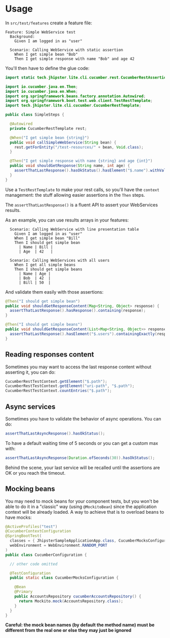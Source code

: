 # Usage

In `src/test/features` create a feature file:

```
Feature: Simple WebService test
  Background:
    Given I am logged in as "user"

  Scenario: Calling WebService with static assertion
    When I get simple bean "Bob"
    Then I get simple response with name "Bob" and age 42
```

You'll then have to define the glue code:

```java
import static tech.jhipster.lite.cli.cucumber.rest.CucumberRestAssertions.*;

import io.cucumber.java.en.Then;
import io.cucumber.java.en.When;
import org.springframework.beans.factory.annotation.Autowired;
import org.springframework.boot.test.web.client.TestRestTemplate;
import tech.jhipster.lite.cli.cucumber.CucumberRestTemplate;

public class SimpleSteps {

  @Autowired
  private CucumberRestTemplate rest;

  @When("I get simple bean {string}")
  public void callSimpleWebService(String bean) {
    rest.getForEntity("/test-resources/" + bean, Void.class);
  }

  @Then("I get simple response with name {string} and age {int}")
  public void shouldGetResponse(String name, int age) {
    assertThatLastResponse().hasOkStatus().hasElement("$.name").withValue(name).and().hasElement("$.age").withValue(age);
  }
}

```

Use a `TestRestTemplate` to make your rest calls, so you'll have the `context` management: the stuff allowing easier assertions in the `Then` steps.

The `assertThatLastResponse()` is a fluent API to assert your WebServices results.

As an example, you can use results arrays in your features:

```
  Scenario: Calling WebService with line presentation table
    Given I am logged in as "user"
    When I get simple bean "Bill"
    Then I should get simple bean
      | Name | Bill |
      | Age  | 42   |

  Scenario: Calling WebServices with all users
    When I get all simple beans
    Then I should get simple beans
      | Name | Age |
      | Bob  | 42  |
      | Bill | 50  |
```

And validate them easily with those assertions:

```java
@Then("I should get simple bean")
public void shouldGetResponseContent(Map<String, Object> response) {
  assertThatLastResponse().hasResponse().containing(response);
}

@Then("I should get simple beans")
public void shouldGetResponseContent(List<Map<String, Object>> responses) {
  assertThatLastResponse().hasElement("$.users").containingExactly(responses);
}

```

## Reading responses content

Sometimes you may want to access the last response content without asserting it, you can do:

```java
CucumberRestTestContext.getElement("$.path");
CucumberRestTestContext.getElement("uri-path", "$.path");
CucumberRestTestContext.countEntries("$.path");
```

## Async services

Sometimes you have to validate the behavior of async operations. You can do:

```java
assertThatLastAsyncResponse().hasOkStatus();
```

To have a default waiting time of 5 seconds or you can get a custom max with:

```java
assertThatLastAsyncResponse(Duration.ofSeconds(30)).hasOkStatus();
```

Behind the scene, your last service will be recalled until the assertions are OK or you reach the timeout.

## Mocking beans

You may need to mock beans for your component tests, but you won't be able to do it in a "classic" way (using `@MockitoBean`) since the application context will be already loaded. A way to achieve that is to overload beans to have mocks:

```java
@ActiveProfiles("test")
@CucumberContextConfiguration
@SpringBootTest(
  classes = { JhipsterSampleApplicationApp.class, CucumberMocksConfiguration.class },
  webEnvironment = WebEnvironment.RANDOM_PORT
)
public class CucumberConfiguration {

  // other code omitted

  @TestConfiguration
  public static class CucumberMocksConfiguration {

    @Bean
    @Primary
    public AccountsRepository cucumberAccountsRepository() {
      return Mockito.mock(AccountsRepository.class);
    }
  }
}

```

**Careful: the mock bean names (by default the method name) must be different from the real one or else they may just be ignored**

